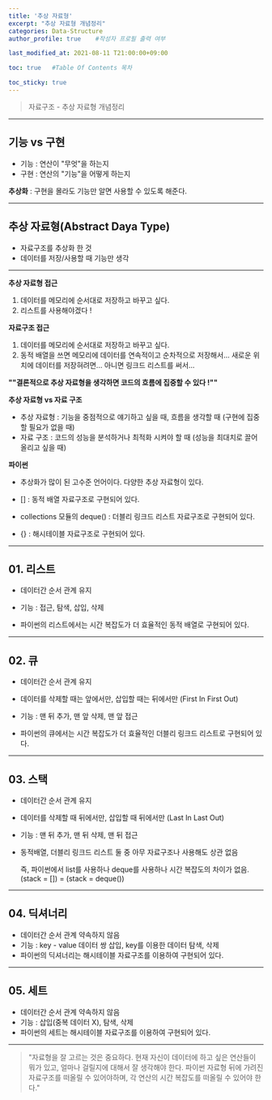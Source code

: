 ```yaml
---
title: '추상 자료형' 
excerpt: "추상 자료형 개념정리"
categories: Data-Structure
author_profile: true    #작성자 프로필 출력 여부

last_modified_at: 2021-08-11 T21:00:00+09:00

toc: true   #Table Of Contents 목차 

toc_sticky: true
---
```

> 자료구조 - 추상 자료형 개념정리

---

## 기능 vs 구현

- 기능 : 연산이 "무엇"을 하는지
- 구현 : 연산의 "기능"을 어떻게 하는지

**추상화** : 구현을 몰라도 기능만 알면 사용할 수 있도록 해준다.

---

## 추상 자료형(Abstract Daya Type)

- 자료구조를 추상화 한 것
- 데이터를 저장/사용할 때 기능만 생각

---

**추상 자료형 접근**

1. 데이터를 메모리에 순서대로 저장하고 바꾸고 싶다.
2. 리스트를 사용해야겠다 !

**자료구조 접근**

1. 데이터를 메모리에 순서대로 저장하고 바꾸고 싶다.
2. 동적 배열을 쓰면 메모리에 데이터를 연속적이고 순차적으로 저장해서... 새로운 위치에 데이터를 저장혀려면... 아니면 링크드 리스트를 써서...

**""결론적으로 추상 자료형을 생각하면 코드의 흐름에 집중할 수 있다 !""**

**추상 자료형 vs 자료 구조** 

- 추상 자료형 : 기능을 중점적으로 얘기하고 싶을 때, 흐름을 생각할 때 (구현에 집중할 필요가 없을 때)
- 자료 구조 :  코드의 성능을 분석하거나 최적화 시켜야 할 때 (성능을 최대치로 끌어올리고 싶을 때)



**파이썬**

- 추상화가 많이 된 고수준 언어이다. 다양한 추상 자료형이 있다.

- [] : 동적 배열 자료구조로 구현되어 있다.
- collections 모듈의 deque()  : 더블리 링크드 리스트 자료구조로 구현되어 있다.
- {} : 해시테이블 자료구조로 구현되어 있다.

---

## 01. 리스트

- 데이터간 순서 관계 유지

- 기능 : 접근, 탐색, 삽입, 삭제
- 파이썬의 리스트에서는 시간 복잡도가 더 효율적인 동적 배열로 구현되어 있다.

---

## 02. 큐

- 데이터간 순서 관계 유지

- 데이터를 삭제할 때는 앞에서만, 삽입할 때는 뒤에서만 (First In First Out)

- 기능 : 맨 뒤 추가, 맨 앞 삭제, 맨 앞 접근
- 파이썬의 큐에서는 시간 복잡도가 더 효율적인 더블리 링크드 리스트로 구현되어 있다.

---

## 03. 스택

- 데이터간 순서 관계 유지

- 데이터를 삭제할 때 뒤에서만, 삽입할 때 뒤에서만 (Last In Last Out)

- 기능 : 맨 뒤 추가, 맨 뒤 삭제, 맨 뒤 접근

- 동적배열, 더블리 링크드 리스트 둘 중 아무 자료구조나 사용해도 상관 없음 

  즉, 파이썬에서 list를 사용하나 deque를 사용하나 시간 복잡도의 차이가 없음. (stack = []) = (stack = deque())

---

## 04. 딕셔너리

- 데이터간 순서 관계 약속하지 않음 
- 기능 : key - value 데이터 쌍 삽입, key를 이용한 데이터 탐색, 삭제
- 파이썬의 딕셔너리는 해시테이블 자료구조를 이용하여 구현되어 있다.

---

## 05. 세트

- 데이터간 순서 관계 약속하지 않음 
- 기능 : 삽입(중복 데이터 X), 탐색, 삭제
- 파이썬의 세트는 해시테이블 자료구조를 이용하여 구현되어 있다.

---

> "자료형을 잘 고르는 것은 중요하다. 현재 자신이 데이터에 하고 싶은 연산들이 뭐가 있고, 얼마나 걸릴지에 대해서 잘 생각해야 한다. 파이썬 자료형 뒤에 가려진 자료구조를 떠올릴 수 있어야하며, 각 연산의 시간 복잡도를 떠올릴 수 있어야 한다."

